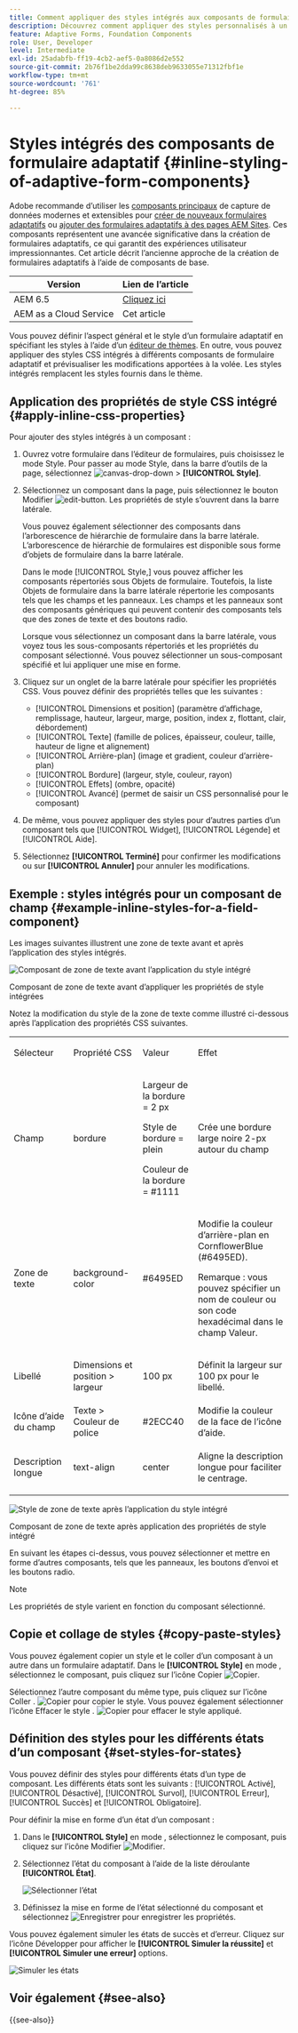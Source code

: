 ```yaml
---
title: Comment appliquer des styles intégrés aux composants de formulaire adaptatif ?
description: Découvrez comment appliquer des styles personnalisés à un formulaire adaptatif. Vous pouvez également appliquer des propriétés CSS intégrées à des composants individuels d’un formulaire adaptatif.
feature: Adaptive Forms, Foundation Components
role: User, Developer
level: Intermediate
exl-id: 25adabfb-ff19-4cb2-aef5-0a8086d2e552
source-git-commit: 2b76f1be2dda99c8638deb9633055e71312fbf1e
workflow-type: tm+mt
source-wordcount: '761'
ht-degree: 85%

---
```


# Styles intégrés des composants de formulaire adaptatif {#inline-styling-of-adaptive-form-components}

<span class="preview"> Adobe recommande d’utiliser les [composants principaux](https://experienceleague.adobe.com/docs/experience-manager-core-components/using/adaptive-forms/introduction.html?lang=fr) de capture de données modernes et extensibles pour [créer de nouveaux formulaires adaptatifs](/help/forms/creating-adaptive-form-core-components.md) ou [ajouter des formulaires adaptatifs à des pages AEM Sites](/help/forms/create-or-add-an-adaptive-form-to-aem-sites-page.md). Ces composants représentent une avancée significative dans la création de formulaires adaptatifs, ce qui garantit des expériences utilisateur impressionnantes. Cet article décrit l’ancienne approche de la création de formulaires adaptatifs à l’aide de composants de base. </span>

| Version | Lien de l’article |
| -------- | ---------------------------- |
| AEM 6.5 | [Cliquez ici](https://experienceleague.adobe.com/docs/experience-manager-65/forms/adaptive-forms-basic-authoring/inline-style-adaptive-forms.html) |
| AEM as a Cloud Service | Cet article |

Vous pouvez définir l’aspect général et le style d’un formulaire adaptatif en spécifiant les styles à l’aide d’un [éditeur de thèmes](themes.md). En outre, vous pouvez appliquer des styles CSS intégrés à différents composants de formulaire adaptatif et prévisualiser les modifications apportées à la volée. Les styles intégrés remplacent les styles fournis dans le thème.

## Application des propriétés de style CSS intégré {#apply-inline-css-properties}

Pour ajouter des styles intégrés à un composant :

1. Ouvrez votre formulaire dans l’éditeur de formulaires, puis choisissez le mode Style. Pour passer au mode Style, dans la barre d’outils de la page, sélectionnez ![canvas-drop-down](assets/Smock_ChevronDown.svg) > **[!UICONTROL Style]**.
1. Sélectionnez un composant dans la page, puis sélectionnez le bouton Modifier ![edit-button](assets/edit.svg). Les propriétés de style s’ouvrent dans la barre latérale.

   Vous pouvez également sélectionner des composants dans l’arborescence de hiérarchie de formulaire dans la barre latérale. L’arborescence de hiérarchie de formulaires est disponible sous forme d’objets de formulaire dans la barre latérale.

   Dans le mode [!UICONTROL Style,] vous pouvez afficher les composants répertoriés sous Objets de formulaire. Toutefois, la liste Objets de formulaire dans la barre latérale répertorie les composants tels que les champs et les panneaux. Les champs et les panneaux sont des composants génériques qui peuvent contenir des composants tels que des zones de texte et des boutons radio.

   Lorsque vous sélectionnez un composant dans la barre latérale, vous voyez tous les sous-composants répertoriés et les propriétés du composant sélectionné. Vous pouvez sélectionner un sous-composant spécifié et lui appliquer une mise en forme.

1. Cliquez sur un onglet de la barre latérale pour spécifier les propriétés CSS. Vous pouvez définir des propriétés telles que les suivantes :

   * [!UICONTROL Dimensions et position] (paramètre d’affichage, remplissage, hauteur, largeur, marge, position, index z, flottant, clair, débordement)
   * [!UICONTROL Texte] (famille de polices, épaisseur, couleur, taille, hauteur de ligne et alignement)
   * [!UICONTROL Arrière-plan] (image et gradient, couleur d’arrière-plan)
   * [!UICONTROL Bordure] (largeur, style, couleur, rayon)
   * [!UICONTROL Effets] (ombre, opacité)
   * [!UICONTROL Avancé] (permet de saisir un CSS personnalisé pour le composant)

1. De même, vous pouvez appliquer des styles pour d’autres parties d’un composant tels que [!UICONTROL Widget], [!UICONTROL Légende] et [!UICONTROL Aide].
1. Sélectionnez **[!UICONTROL Terminé]** pour confirmer les modifications ou sur **[!UICONTROL Annuler]** pour annuler les modifications.

## Exemple : styles intégrés pour un composant de champ {#example-inline-styles-for-a-field-component}

Les images suivantes illustrent une zone de texte avant et après l’application des styles intégrés.

![Composant de zone de texte avant l’application du style intégré](assets/no-style.png)

Composant de zone de texte avant d’appliquer les propriétés de style intégrées

Notez la modification du style de la zone de texte comme illustré ci-dessous après l’application des propriétés CSS suivantes.

<table>
 <tbody>
  <tr>
   <td><p>Sélecteur</p> </td>
   <td><p>Propriété CSS</p> </td>
   <td><p>Valeur</p> </td>
   <td><p>Effet</p> </td>
  </tr>
  <tr>
   <td><p>Champ</p> </td>
   <td><p>bordure</p> </td>
   <td><p>Largeur de la bordure = 2 px</p> <p>Style de bordure = plein</p> <p>Couleur de la bordure = #1111</p> </td>
   <td><p>Crée une bordure large noire 2-px autour du champ</p> </td>
  </tr>
  <tr>
   <td><p>Zone de texte</p> </td>
   <td><p>background-color</p> </td>
   <td><p>#6495ED</p> </td>
   <td><p>Modifie la couleur d’arrière-plan en CornflowerBlue (#6495ED).</p> <p>Remarque : vous pouvez spécifier un nom de couleur ou son code hexadécimal dans le champ Valeur.</p> </td>
  </tr>
  <tr>
   <td><p>Libellé</p> </td>
   <td><p>Dimensions et position &gt; largeur</p> </td>
   <td><p>100 px</p> </td>
   <td><p>Définit la largeur sur 100 px pour le libellé.</p> </td>
  </tr>
  <tr>
   <td>Icône d’aide du champ</td>
   <td>Texte &gt; Couleur de police</td>
   <td>#2ECC40</td>
   <td>Modifie la couleur de la face de l’icône d’aide.</td>
  </tr>
  <tr>
   <td><p>Description longue</p> </td>
   <td><p>text-align</p> </td>
   <td><p>center</p> </td>
   <td><p>Aligne la description longue pour faciliter le centrage.</p> </td>
  </tr>
 </tbody>
</table>

![Style de zone de texte après l’application du style intégré](assets/applied-style.png)

Composant de zone de texte après application des propriétés de style intégré

En suivant les étapes ci-dessus, vous pouvez sélectionner et mettre en forme d’autres composants, tels que les panneaux, les boutons d’envoi et les boutons radio.

>[!NOTE]
>
>Les propriétés de style varient en fonction du composant sélectionné.

## Copie et collage de styles {#copy-paste-styles}

Vous pouvez également copier un style et le coller d’un composant à un autre dans un formulaire adaptatif. Dans le **[!UICONTROL Style]** en mode , sélectionnez le composant, puis cliquez sur l’icône Copier ![Copier](assets/property-copy-icon.svg).

Sélectionnez l’autre composant du même type, puis cliquez sur l’icône Coller . ![Copier](assets/Smock_Paste_18_N.svg) pour copier le style. Vous pouvez également sélectionner l’icône Effacer le style . ![Copier](assets/clear-style-icon.svg) pour effacer le style appliqué.

## Définition des styles pour les différents états d’un composant {#set-styles-for-states}

Vous pouvez définir des styles pour différents états d’un type de composant. Les différents états sont les suivants : [!UICONTROL Activé], [!UICONTROL Désactivé], [!UICONTROL Survol], [!UICONTROL Erreur], [!UICONTROL Succès] et [!UICONTROL Obligatoire].

Pour définir la mise en forme d’un état d’un composant :

1. Dans le **[!UICONTROL Style]** en mode , sélectionnez le composant, puis cliquez sur l’icône Modifier ![Modifier](assets/Smock_Edit_18_N.svg).

1. Sélectionnez l’état du composant à l’aide de la liste déroulante **[!UICONTROL État]**.

   ![Sélectionner l’état](assets/select-state.png)

1. Définissez la mise en forme de l’état sélectionné du composant et sélectionnez ![Enregistrer](assets/save_icon.svg) pour enregistrer les propriétés.

Vous pouvez également simuler les états de succès et d’erreur. Cliquez sur l’icône Développer pour afficher le **[!UICONTROL Simuler la réussite]** et **[!UICONTROL Simuler une erreur]** options.

![Simuler les états](assets/simulate-states.png)


## Voir également {#see-also}

{{see-also}}


<!--

>[!MORELIKETHIS]
>
>* [Use themes in Adaptive Form Core Components ](/help/forms/using-themes-in-core-components.md)

-->